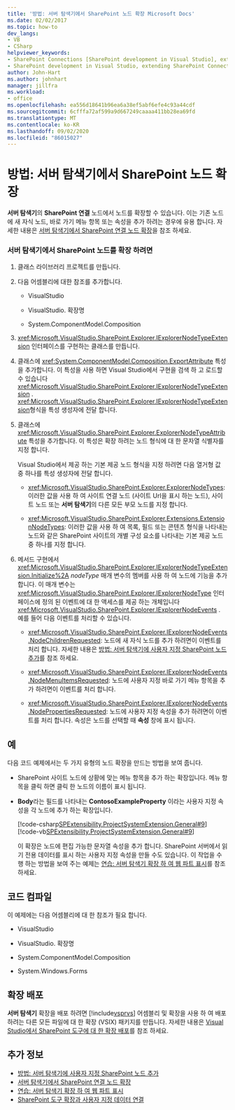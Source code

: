```yaml
---
title: '방법: 서버 탐색기에서 SharePoint 노드 확장 Microsoft Docs'
ms.date: 02/02/2017
ms.topic: how-to
dev_langs:
- VB
- CSharp
helpviewer_keywords:
- SharePoint Connections [SharePoint development in Visual Studio], extending a node
- SharePoint development in Visual Studio, extending SharePoint Connections node in Server Explorer
author: John-Hart
ms.author: johnhart
manager: jillfra
ms.workload:
- office
ms.openlocfilehash: ea556d18641b96ea6a38ef5abf6efe4c93a44cdf
ms.sourcegitcommit: 6cfffa72af599a9d667249caaaa411bb28ea69fd
ms.translationtype: MT
ms.contentlocale: ko-KR
ms.lasthandoff: 09/02/2020
ms.locfileid: "86015027"
---
```

# <a name="how-to-extend-a-sharepoint-node-in-server-explorer"></a>방법: 서버 탐색기에서 SharePoint 노드 확장
  **서버 탐색기**의 **SharePoint 연결** 노드에서 노드를 확장할 수 있습니다. 이는 기존 노드에 새 자식 노드, 바로 가기 메뉴 항목 또는 속성을 추가 하려는 경우에 유용 합니다. 자세한 내용은 [서버 탐색기에서 SharePoint 연결 노드 확장](../sharepoint/extending-the-sharepoint-connections-node-in-server-explorer.md)을 참조 하세요.

### <a name="to-extend-a-sharepoint-node-in-server-explorer"></a>서버 탐색기에서 SharePoint 노드를 확장 하려면

1. 클래스 라이브러리 프로젝트를 만듭니다.

2. 다음 어셈블리에 대한 참조를 추가합니다.

    - VisualStudio

    - VisualStudio. 확장명

    - System.ComponentModel.Composition

3. <xref:Microsoft.VisualStudio.SharePoint.Explorer.IExplorerNodeTypeExtension> 인터페이스를 구현하는 클래스를 만듭니다.

4. 클래스에 <xref:System.ComponentModel.Composition.ExportAttribute> 특성을 추가합니다. 이 특성을 사용 하면 Visual Studio에서 구현을 검색 하 고 로드할 수 있습니다 <xref:Microsoft.VisualStudio.SharePoint.Explorer.IExplorerNodeTypeExtension> . <xref:Microsoft.VisualStudio.SharePoint.Explorer.IExplorerNodeTypeExtension>형식을 특성 생성자에 전달 합니다.

5. 클래스에 <xref:Microsoft.VisualStudio.SharePoint.Explorer.ExplorerNodeTypeAttribute> 특성을 추가합니다. 이 특성은 확장 하려는 노드 형식에 대 한 문자열 식별자를 지정 합니다.

     Visual Studio에서 제공 하는 기본 제공 노드 형식을 지정 하려면 다음 열거형 값 중 하나를 특성 생성자에 전달 합니다.

    - <xref:Microsoft.VisualStudio.SharePoint.Explorer.ExplorerNodeTypes>: 이러한 값을 사용 하 여 사이트 연결 노드 (사이트 Url을 표시 하는 노드), 사이트 노드 또는 **서버 탐색기**의 다른 모든 부모 노드를 지정 합니다.

    - <xref:Microsoft.VisualStudio.SharePoint.Explorer.Extensions.ExtensionNodeTypes>: 이러한 값을 사용 하 여 목록, 필드 또는 콘텐츠 형식을 나타내는 노드와 같은 SharePoint 사이트의 개별 구성 요소를 나타내는 기본 제공 노드 중 하나를 지정 합니다.

6. 메서드 구현에서 <xref:Microsoft.VisualStudio.SharePoint.Explorer.IExplorerNodeTypeExtension.Initialize%2A> *nodeType* 매개 변수의 멤버를 사용 하 여 노드에 기능을 추가 합니다. 이 매개 변수는 <xref:Microsoft.VisualStudio.SharePoint.Explorer.IExplorerNodeType> 인터페이스에 정의 된 이벤트에 대 한 액세스를 제공 하는 개체입니다 <xref:Microsoft.VisualStudio.SharePoint.Explorer.IExplorerNodeEvents> . 예를 들어 다음 이벤트를 처리할 수 있습니다.

    - <xref:Microsoft.VisualStudio.SharePoint.Explorer.IExplorerNodeEvents.NodeChildrenRequested>: 노드에 새 자식 노드를 추가 하려면이 이벤트를 처리 합니다. 자세한 내용은 [방법: 서버 탐색기에 사용자 지정 SharePoint 노드 추가](../sharepoint/how-to-add-a-custom-sharepoint-node-to-server-explorer.md)를 참조 하세요.

    - <xref:Microsoft.VisualStudio.SharePoint.Explorer.IExplorerNodeEvents.NodeMenuItemsRequested>: 노드에 사용자 지정 바로 가기 메뉴 항목을 추가 하려면이 이벤트를 처리 합니다.

    - <xref:Microsoft.VisualStudio.SharePoint.Explorer.IExplorerNodeEvents.NodePropertiesRequested>: 노드에 사용자 지정 속성을 추가 하려면이 이벤트를 처리 합니다. 속성은 노드를 선택할 때 **속성** 창에 표시 됩니다.

## <a name="example"></a>예
 다음 코드 예제에서는 두 가지 유형의 노드 확장을 만드는 방법을 보여 줍니다.

- SharePoint 사이트 노드에 상황에 맞는 메뉴 항목을 추가 하는 확장입니다. 메뉴 항목을 클릭 하면 클릭 한 노드의 이름이 표시 됩니다.

- **Body**라는 필드를 나타내는 **ContosoExampleProperty** 이라는 사용자 지정 속성을 각 노드에 추가 하는 확장입니다.

  [!code-csharp[SPExtensibility.ProjectSystemExtension.General#9](../sharepoint/codesnippet/CSharp/projectsystemexamples/extension/serverexplorerextension.cs#9)]
  [!code-vb[SPExtensibility.ProjectSystemExtension.General#9](../sharepoint/codesnippet/VisualBasic/projectsystemexamples/extension/serverexplorerextension.vb#9)]

  이 확장은 노드에 편집 가능한 문자열 속성을 추가 합니다. SharePoint 서버에서 읽기 전용 데이터를 표시 하는 사용자 지정 속성을 만들 수도 있습니다. 이 작업을 수행 하는 방법을 보여 주는 예제는 [연습: 서버 탐색기 확장 하 여 웹 파트 표시](../sharepoint/walkthrough-extending-server-explorer-to-display-web-parts.md)를 참조 하세요.

## <a name="compile-the-code"></a>코드 컴파일
 이 예제에는 다음 어셈블리에 대 한 참조가 필요 합니다.

- VisualStudio

- VisualStudio. 확장명

- System.ComponentModel.Composition

- System.Windows.Forms

## <a name="deploy-the-extension"></a>확장 배포
 **서버 탐색기** 확장을 배포 하려면 [!include[vsprvs](../sharepoint/includes/vsprvs-md.md)] 어셈블리 및 확장을 사용 하 여 배포 하려는 다른 모든 파일에 대 한 확장 (VSIX) 패키지를 만듭니다. 자세한 내용은 [Visual Studio에서 SharePoint 도구에 대 한 확장 배포](../sharepoint/deploying-extensions-for-the-sharepoint-tools-in-visual-studio.md)를 참조 하세요.

## <a name="see-also"></a>추가 정보
- [방법: 서버 탐색기에 사용자 지정 SharePoint 노드 추가](../sharepoint/how-to-add-a-custom-sharepoint-node-to-server-explorer.md)
- [서버 탐색기에서 SharePoint 연결 노드 확장](../sharepoint/extending-the-sharepoint-connections-node-in-server-explorer.md)
- [연습: 서버 탐색기 확장 하 여 웹 파트 표시](../sharepoint/walkthrough-extending-server-explorer-to-display-web-parts.md)
- [SharePoint 도구 확장과 사용자 지정 데이터 연결](../sharepoint/associating-custom-data-with-sharepoint-tools-extensions.md)
